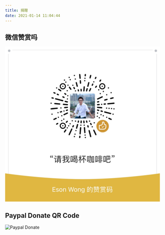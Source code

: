 ```yaml
---
title: 捐赠
date: 2021-01-14 11:04:44
---
```


## 微信赞赏吗

![微信赞赏吗](../asset/wechat-donate.jpg)

## Paypal Donate QR Code

![Paypal Donate](../asset/paypal-donate.jpg)
